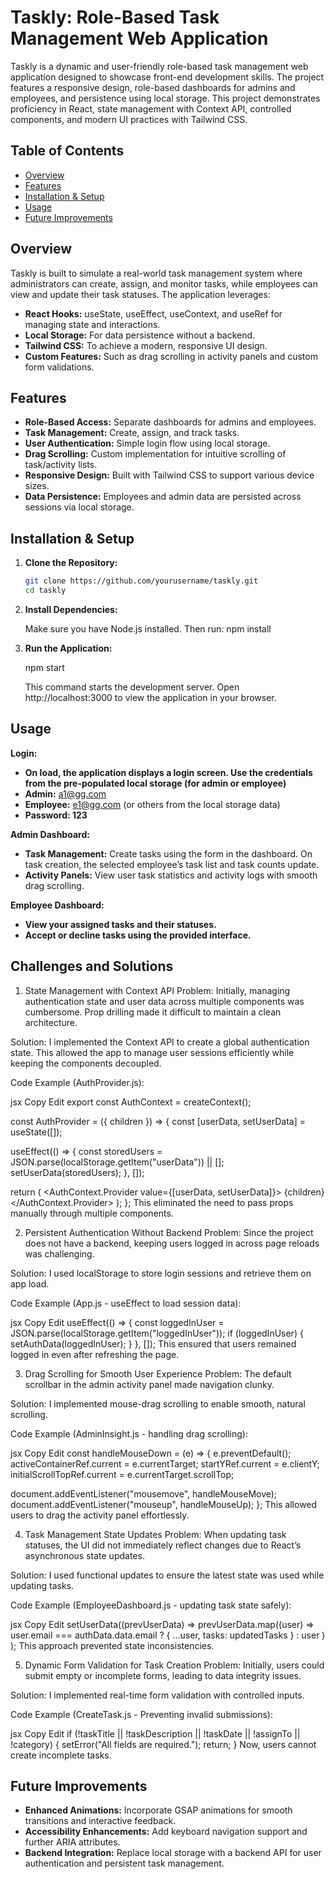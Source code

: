 # Taskly: Role-Based Task Management Web Application

Taskly is a dynamic and user-friendly role-based task management web application designed to showcase front-end development skills. The project features a responsive design, role-based dashboards for admins and employees, and persistence using local storage. This project demonstrates proficiency in React, state management with Context API, controlled components, and modern UI practices with Tailwind CSS.

## Table of Contents

- [Overview](#overview)
- [Features](#features)
- [Installation & Setup](#installation--setup)
- [Usage](#usage)
- [Future Improvements](#future-improvements)

## Overview

Taskly is built to simulate a real-world task management system where administrators can create, assign, and monitor tasks, while employees can view and update their task statuses. The application leverages:

- **React Hooks:** useState, useEffect, useContext, and useRef for managing state and interactions.
- **Local Storage:** For data persistence without a backend.
- **Tailwind CSS:** To achieve a modern, responsive UI design.
- **Custom Features:** Such as drag scrolling in activity panels and custom form validations.

## Features

- **Role-Based Access:** Separate dashboards for admins and employees.
- **Task Management:** Create, assign, and track tasks.
- **User Authentication:** Simple login flow using local storage.
- **Drag Scrolling:** Custom implementation for intuitive scrolling of task/activity lists.
- **Responsive Design:** Built with Tailwind CSS to support various device sizes.
- **Data Persistence:** Employees and admin data are persisted across sessions via local storage.

## Installation & Setup

1. **Clone the Repository:**

   ```bash
   git clone https://github.com/yourusername/taskly.git
   cd taskly

   ```

2. **Install Dependencies:**

   Make sure you have Node.js installed. Then run: npm install

3. **Run the Application:**

   npm start

   This command starts the development server. Open http://localhost:3000 to view the application in your browser.

## Usage

**Login:**

- **On load, the application displays a login screen. Use the credentials from the pre-populated local storage (for admin or employee)**
- **Admin:** a1@gg.com
- **Employee:** e1@gg.com (or others from the local storage data)
- **Password: 123**

**Admin Dashboard:**

- **Task Management:** Create tasks using the form in the dashboard. On task creation, the selected employee’s task list and task counts update.
- **Activity Panels:** View user task statistics and activity logs with smooth drag scrolling.

**Employee Dashboard:**

- **View your assigned tasks and their statuses.**
- **Accept or decline tasks using the provided interface.**

## Challenges and Solutions

1. State Management with Context API
   Problem: Initially, managing authentication state and user data across multiple components was cumbersome. Prop drilling made it difficult to maintain a clean architecture.

Solution: I implemented the Context API to create a global authentication state. This allowed the app to manage user sessions efficiently while keeping the components decoupled.

Code Example (AuthProvider.js):

jsx
Copy
Edit
export const AuthContext = createContext();

const AuthProvider = ({ children }) => {
const [userData, setUserData] = useState([]);

useEffect(() => {
const storedUsers = JSON.parse(localStorage.getItem("userData")) || [];
setUserData(storedUsers);
}, []);

return (
<AuthContext.Provider value={[userData, setUserData]}>
{children}
</AuthContext.Provider>
);
};
This eliminated the need to pass props manually through multiple components.

2. Persistent Authentication Without Backend
   Problem: Since the project does not have a backend, keeping users logged in across page reloads was challenging.

Solution: I used localStorage to store login sessions and retrieve them on app load.

Code Example (App.js - useEffect to load session data):

jsx
Copy
Edit
useEffect(() => {
const loggedInUser = JSON.parse(localStorage.getItem("loggedInUser"));
if (loggedInUser) {
setAuthData(loggedInUser);
}
}, []);
This ensured that users remained logged in even after refreshing the page.

3. Drag Scrolling for Smooth User Experience
   Problem: The default scrollbar in the admin activity panel made navigation clunky.

Solution: I implemented mouse-drag scrolling to enable smooth, natural scrolling.

Code Example (AdminInsight.js - handling drag scrolling):

jsx
Copy
Edit
const handleMouseDown = (e) => {
e.preventDefault();
activeContainerRef.current = e.currentTarget;
startYRef.current = e.clientY;
initialScrollTopRef.current = e.currentTarget.scrollTop;

document.addEventListener("mousemove", handleMouseMove);
document.addEventListener("mouseup", handleMouseUp);
};
This allowed users to drag the activity panel effortlessly.

4. Task Management State Updates
   Problem: When updating task statuses, the UI did not immediately reflect changes due to React’s asynchronous state updates.

Solution: I used functional updates to ensure the latest state was used while updating tasks.

Code Example (EmployeeDashboard.js - updating task state safely):

jsx
Copy
Edit
setUserData((prevUserData) =>
prevUserData.map((user) =>
user.email === authData.data.email
? { ...user, tasks: updatedTasks }
: user
)
);
This approach prevented state inconsistencies.

5. Dynamic Form Validation for Task Creation
   Problem: Initially, users could submit empty or incomplete forms, leading to data integrity issues.

Solution: I implemented real-time form validation with controlled inputs.

Code Example (CreateTask.js - Preventing invalid submissions):

jsx
Copy
Edit
if (!taskTitle || !taskDescription || !taskDate || !assignTo || !category) {
setError("All fields are required.");
return;
}
Now, users cannot create incomplete tasks.

## Future Improvements

- **Enhanced Animations:** Incorporate GSAP animations for smooth transitions and interactive feedback.
- **Accessibility Enhancements:** Add keyboard navigation support and further ARIA attributes.
- **Backend Integration:** Replace local storage with a backend API for user authentication and persistent task management.
